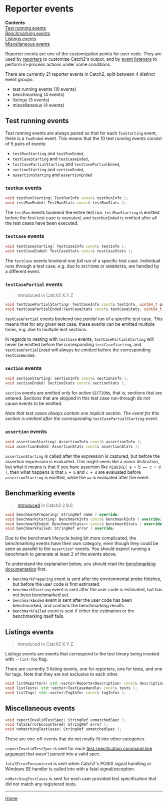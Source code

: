 <a id="top"></a>
# Reporter events

**Contents**<br>
[Test running events](#test-running-events)<br>
[Benchmarking events](#benchmarking-events)<br>
[Listings events](#listings-events)<br>
[Miscellaneous events](#miscellaneous-events)<br>

Reporter events are one of the customization points for user code. They
are used by [reporters](reporters.md#top) to customize Catch2's output,
and by [event listeners](event-listeners.md#top) to perform in-process
actions under some conditions.

There are currently 21 reporter events in Catch2, split between 4 distinct
event groups:
* test running events (10 events)
* benchmarking (4 events)
* listings (3 events)
* miscellaneous (4 events)

## Test running events

Test running events are always paired so that for each `fooStarting` event,
there is a `fooEnded` event. This means that the 10 test running events
consist of 5 pairs of events:

* `testRunStarting` and `testRunEnded`,
* `testCaseStarting` and `testCaseEnded`,
* `testCasePartialStarting` and `testCasePartialEnded`,
* `sectionStarting` and `sectionEnded`,
* `assertionStarting` and `assertionEnded`

### `testRun` events

```cpp
void testRunStarting( TestRunInfo const& testRunInfo );
void testRunEnded( TestRunStats const& testRunStats );
```

The `testRun` events bookend the entire test run. `testRunStarting` is
emitted before the first test case is executed, and `testRunEnded` is
emitted after all the test cases have been executed.

### `testCase` events

```cpp
void testCaseStarting( TestCaseInfo const& testInfo );
void testCaseEnded( TestCaseStats const& testCaseStats );
```

The `testCase` events bookend one _full_ run of a specific test case.
Individual runs through a test case, e.g. due to `SECTION`s or `GENERATE`s,
are handled by a different event.


### `testCasePartial` events

> Introduced in Catch2 X.Y.Z

```cpp
void testCasePartialStarting( TestCaseInfo const& testInfo, uint64_t partNumber );
void testCasePartialEnded(TestCaseStats const& testCaseStats, uint64_t partNumber );
```

`testCasePartial` events bookend one _partial_ run of a specific test case.
This means that for any given test case, these events can be emitted
multiple times, e.g. due to multiple leaf sections.

In regards to nesting with `testCase` events, `testCasePartialStarting`
will never be emitted before the corresponding `testCaseStarting`, and
`testCasePartialEnded` will always be emitted before the corresponding
`testCaseEnded`.


### `section` events

```cpp
void sectionStarting( SectionInfo const& sectionInfo );
void sectionEnded( SectionStats const& sectionStats );
```

`section` events are emitted only for active `SECTION`s, that is, sections
that are entered. Sections that are skipped in this test case run-through
do not cause events to be emitted.

_Note that test cases always contain one implicit section. The event for
this section is emitted after the corresponding `testCasePartialStarting`
event._


### `assertion` events

```cpp
void assertionStarting( AssertionInfo const& assertionInfo );
void assertionEnded( AssertionStats const& assertionStats );
```

`assertionStarting` is called after the expression is captured, but before
the assertion expression is evaluated. This might seem like a minor
distinction, but what it means is that if you have assertion like
`REQUIRE( a + b == c + d )`, then what happens is that `a + b` and `c + d`
are evaluated before `assertionStarting` is emitted, while the `==` is
evaluated after the event.


## Benchmarking events

> [Introduced](https://github.com/catchorg/Catch2/issues/1616) in Catch2 2.9.0.

```cpp
void benchmarkPreparing( StringRef name ) override;
void benchmarkStarting( BenchmarkInfo const& benchmarkInfo ) override;
void benchmarkEnded( BenchmarkStats<> const& benchmarkStats ) override;
void benchmarkFailed( StringRef error ) override;
```

Due to the benchmark lifecycle being bit more complicated, the benchmarking
events have their own category, even though they could be seen as parallel
to the `assertion*` events. You should expect running a benchmark to
generate at least 2 of the events above.

To understand the explanation below, you should read the [benchmarking
documentation](benchmarks.md#top) first.

* `benchmarkPreparing` event is sent after the environmental probe
finishes, but before the user code is first estimated.
* `benchmarkStarting` event is sent after the user code is estimated,
but has not been benchmarked yet.
* `benchmarkEnded` event is sent after the user code has been benchmarked,
and contains the benchmarking results.
* `benchmarkFailed` event is sent if either the estimation or the
benchmarking itself fails.


## Listings events

> Introduced in Catch2 X.Y.Z.

Listings events are events that correspond to the test binary being
invoked with `--list-foo` flag. 

There are currently 3 listing events, one for reporters, one for tests,
and one for tags. Note that they are not exclusive to each other.

```cpp
void listReporters( std::vector<ReporterDescription> const& descriptions );
void listTests( std::vector<TestCaseHandle> const& tests );
void listTags( std::vector<TagInfo> const& tagInfos );
```


## Miscellaneous events

```cpp
void reportInvalidTestSpec( StringRef unmatchedSpec );
void fatalErrorEncountered( StringRef error );
void noMatchingTestCases( StringRef unmatchedSpec );
```

These are one-off events that do not neatly fit into other categories.

`reportInvalidTestSpec` is sent for each [test specification command line
argument](command-line.md#specifying-which-tests-to-run) that wasn't
parsed into a valid spec.

`fatalErrorEncountered` is sent when Catch2's POSIX signal handling
or Windows SE handler is called into with a fatal signal/exception.

`noMatchingTestCases` is sent for each user provided test specification
that did not match any registered tests.

---

[Home](Readme.md#top)
